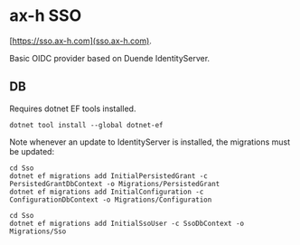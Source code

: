 # ax-h SSO

[https://sso.ax-h.com](sso.ax-h.com).

Basic OIDC provider based on Duende IdentityServer.

## DB

Requires dotnet EF tools installed.

```shell
dotnet tool install --global dotnet-ef
```

Note whenever an update to IdentityServer is installed, the migrations must be updated:

```shell
cd Sso
dotnet ef migrations add InitialPersistedGrant -c PersistedGrantDbContext -o Migrations/PersistedGrant
dotnet ef migrations add InitialConfiguration -c ConfigurationDbContext -o Migrations/Configuration
```

```shell
cd Sso
dotnet ef migrations add InitialSsoUser -c SsoDbContext -o Migrations/Sso
```
